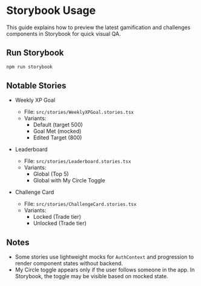 # Storybook Usage

This guide explains how to preview the latest gamification and challenges components in Storybook for quick visual QA.

## Run Storybook

```bash
npm run storybook
```

## Notable Stories

- Weekly XP Goal
  - File: `src/stories/WeeklyXPGoal.stories.tsx`
  - Variants:
    - Default (target 500)
    - Goal Met (mocked)
    - Edited Target (800)

- Leaderboard
  - File: `src/stories/Leaderboard.stories.tsx`
  - Variants:
    - Global (Top 5)
    - Global with My Circle Toggle

- Challenge Card
  - File: `src/stories/ChallengeCard.stories.tsx`
  - Variants:
    - Locked (Trade tier)
    - Unlocked (Trade tier)

## Notes
- Some stories use lightweight mocks for `AuthContext` and progression to render component states without backend.
- My Circle toggle appears only if the user follows someone in the app. In Storybook, the toggle may be visible based on mocked state.

